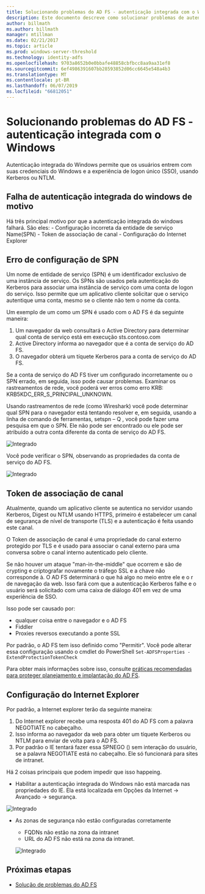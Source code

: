 ```yaml
---
title: Solucionando problemas do AD FS - autenticação integrada com o Windows
description: Este documento descreve como solucionar problemas de autenticação integrada do windows
author: billmath
ms.author: billmath
manager: mtillman
ms.date: 02/21/2017
ms.topic: article
ms.prod: windows-server-threshold
ms.technology: identity-adfs
ms.openlocfilehash: 9703a8652b0e0bbafe48858cbfbcc8aa9aa31ef8
ms.sourcegitcommit: 6ef4986391607bb28593852d06cc6645e548a4b3
ms.translationtype: MT
ms.contentlocale: pt-BR
ms.lasthandoff: 06/07/2019
ms.locfileid: "66812051"
---
```

# <a name="ad-fs-troubleshooting---integrated-windows-authentication"></a>Solucionando problemas do AD FS - autenticação integrada com o Windows
Autenticação integrada do Windows permite que os usuários entrem com suas credenciais do Windows e a experiência de logon único (SSO), usando Kerberos ou NTLM.

## <a name="reason-integrated-windows-authentication-fails"></a>Falha de autenticação integrada do windows de motivo
Há três principal motivo por que a autenticação integrada do windows falhará. São eles:
    - Configuração incorreta da entidade de serviço Name(SPN)
    - Token de associação de canal
    - Configuração do Internet Explorer

## <a name="spn-misconfiguration"></a>Erro de configuração de SPN
Um nome de entidade de serviço (SPN) é um identificador exclusivo de uma instância de serviço. Os SPNs são usados pela autenticação do Kerberos para associar uma instância de serviço com uma conta de logon do serviço. Isso permite que um aplicativo cliente solicitar que o serviço autentique uma conta, mesmo se o cliente não tem o nome da conta.

Um exemplo de um como um SPN é usado com o AD FS é da seguinte maneira:
1. Um navegador da web consultará o Active Directory para determinar qual conta de serviço está em execução sts.contoso.com
2. Active Directory informa ao navegador que é a conta de serviço do AD FS.
3. O navegador obterá um tíquete Kerberos para a conta de serviço do AD FS.

Se a conta de serviço do AD FS tiver um configurado incorretamente ou o SPN errado, em seguida, isso pode causar problemas.  Examinar os rastreamentos de rede, você poderá ver erros como erro KRB: KRB5KDC_ERR_S_PRINCIPAL_UNKNOWN.

Usando rastreamentos de rede (como Wireshark) você pode determinar qual SPN para o navegador está tentando resolver e, em seguida, usando a linha de comando de ferramentas, setspn – Q <spn>, você pode fazer uma pesquisa em que o SPN.  Ele não pode ser encontrado ou ele pode ser atribuído a outra conta diferente da conta de serviço do AD FS.

![Integrado](media/ad-fs-tshoot-iwa/iwa3.png)

Você pode verificar o SPN, observando as propriedades da conta de serviço do AD FS.

![Integrado](media/ad-fs-tshoot-iwa/iwa1.png)

## <a name="channel-binding-token"></a>Token de associação de canal
Atualmente, quando um aplicativo cliente se autentica no servidor usando Kerberos, Digest ou NTLM usando HTTPS, primeiro é estabelecer um canal de segurança de nível de transporte (TLS) e a autenticação é feita usando este canal. 

O Token de associação de canal é uma propriedade do canal externo protegido por TLS e é usado para associar o canal externo para uma conversa sobre o canal interno autenticado pelo cliente.

Se não houver um ataque "man-in-the-middle" que ocorrem e são de crypting e criptografar novamente o tráfego SSL e a chave não corresponde à.  O AD FS determinará o que há algo no meio entre ele e o r de navegação da web.  Isso fará com que a autenticação Kerberos falhe e o usuário será solicitado com uma caixa de diálogo 401 em vez de uma experiência de SSO.

Isso pode ser causado por:
 - qualquer coisa entre o navegador e o AD FS
 - Fiddler
 - Proxies reversos executando a ponte SSL

Por padrão, o AD FS tem isso definido como "Permitir".  Você pode alterar essa configuração usando o cmdlet do PowerShell `Set-ADFSProperties -ExtendProtectionTokenCheck`

Para obter mais informações sobre isso, consulte [práticas recomendadas para proteger planejamento e implantação do AD FS](../../ad-fs/design/best-practices-for-secure-planning-and-deployment-of-ad-fs.md).

## <a name="internet-explorer-configuration"></a>Configuração do Internet Explorer
Por padrão, a Internet explorer terão da seguinte maneira:

1. Do Internet explorer recebe uma resposta 401 do AD FS com a palavra NEGOTIATE no cabeçalho.
2. Isso informa ao navegador da web para obter um tíquete Kerberos ou NTLM para enviar de volta para o AD FS.
3. Por padrão o IE tentará fazer essa SPNEGO () sem interação do usuário, se a palavra NEGOTIATE está no cabeçalho.  Ele só funcionará para sites de intranet.

Há 2 coisas principais que podem impedir que isso happeing.
   - Habilitar a autenticação integrada do Windows não está marcada nas propriedades do IE.  Ela está localizada em Opções da Internet -> Avançado -> segurança.
   
   ![Integrado](media/ad-fs-tshoot-iwa/iwa4.png)
   
   - As zonas de segurança não estão configuradas corretamente
       - FQDNs não estão na zona da intranet
       - URL do AD FS não está na zona da intranet.

      ![Integrado](media/ad-fs-tshoot-iwa/iwa5.png)
## <a name="next-steps"></a>Próximas etapas

- [Solução de problemas do AD FS](ad-fs-tshoot-overview.md)

